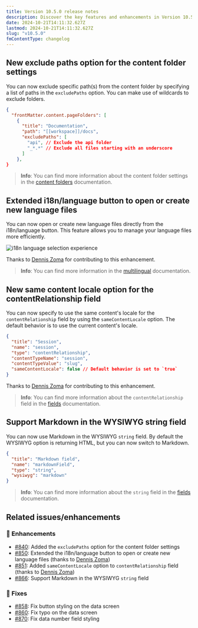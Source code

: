 ```yaml
---
title: Version 10.5.0 release notes
description: Discover the key features and enhancements in Version 10.5.0, including new options for content management and improved language file handling.
date: 2024-10-21T14:11:32.627Z
lastmod: 2024-10-21T14:11:32.627Z
slug: "v10.5.0"
fmContentType: changelog
---
```


## New exclude paths option for the content folder settings

You can now exclude specific path(s) from the content folder by specifying a list of paths in the `excludePaths` option. You can make use of wildcards to exclude folders.

```json {{ "title": "Example of the excludePaths option" }}
{
  "frontMatter.content.pageFolders": [
    {
      "title": "Documentation",
      "path": "[[workspace]]/docs",
      "excludePaths": [
        "api", // Exclude the api folder
        "_*.*" // Exclude all files starting with an underscore
      ]
    },
}
```

> **Info**: You can find more information about the content folder settings in the [content folders](/docs/content-creation/content-folders) documentation.

## Extended i18n/language button to open or create new language files

You can now open or create new language files directly from the i18n/language button. This feature allows you to manage your language files more efficiently.

![i18n language selection experience](/releases/v10.5.0/i18n-language-selector.webp)

Thanks to [Dennis Zoma](https://github.com/wottpal) for contributing to this enhancement.

> **Info**: You can find more information in the [multilingual](/docs/content-creation/multilingual) documentation.

## New same content locale option for the contentRelationship field

You can now specify to use the same content's locale for the `contentRelationship` field by using the `sameContentLocale` option. The default behavior is to use the current content's locale.

```json {{ "title": "Example of the sameContentLocale option" }}
{
  "title": "Session",
  "name": "session",
  "type": "contentRelationship",
  "contentTypeName": "session",
  "contentTypeValue": "slug",
  "sameContentLocale": false // Default behavior is set to `true`
}
```

Thanks to [Dennis Zoma](https://github.com/wottpal) for contributing to this enhancement.

> **Info**: You can find more information about the `contentRelationship` field in the [fields](/docs/content-creation/fields#contentrelationship) documentation.

## Support Markdown in the WYSIWYG string field

You can now use Markdown in the WYSIWYG `string` field. By default the WYSIWYG option is returning HTML, but you can now switch to Markdown.

```json {{ "title": "Example of the WYSIWYG string field with Markdown support" }}
{
  "title": "Markdown field",
  "name": "markdownField",
  "type": "string",
  "wysiwyg": "markdown"
}
```

> **Info**: You can find more information about the `string` field in the [fields](/docs/content-creation/fields#string) documentation.

## Related issues/enhancements

### 🎨 Enhancements

- [#840](https://github.com/estruyf/vscode-front-matter/issues/840): Added the `excludePaths` option for the content folder settings
- [#850](https://github.com/estruyf/vscode-front-matter/issues/850): Extended the i18n/language button to open or create new language files (thanks to [Dennis Zoma](https://github.com/wottpal))
- [#851](https://github.com/estruyf/vscode-front-matter/issues/851): Added `sameContentLocale` option to `contentRelationship` field (thanks to [Dennis Zoma](https://github.com/wottpal))
- [#866](https://github.com/estruyf/vscode-front-matter/issues/866): Support Markdown in the WYSIWYG `string` field

### 🐞 Fixes

- [#858](https://github.com/estruyf/vscode-front-matter/issues/858): Fix button styling on the data screen
- [#860](https://github.com/estruyf/vscode-front-matter/issues/860): Fix typo on the data screen
- [#870](https://github.com/estruyf/vscode-front-matter/issues/870): Fix data number field styling
